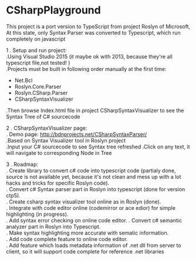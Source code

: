 # CSharpPlayground
 This project is a port version to TypeScript from project Roslyn of Microsoft,   
 At this state, only Syntax Parser was converted to Typescript, which run completely on javascript  

1 . Setup and run project:  
.Using Visual Studio 2015 (it maybe ok with 2013, because they're all typescript file,not tested! )  
.Projects must be built in following order manually at the first time:  
  - Net.Bcl
  - Roslyn.Core.Parser
  - Roslyn.CSharp.Parser
  - CSharpSyntaxVisualizer  
    
.Then browse Index.html file in project CSharpSyntaxVisualizer to see the Syntax Tree of C# sourcecode

2 . CSharpSyntaxVisualizer page:  
 . Demo page: http://bdnprojects.net/CSharpSyntaxParser/  
 .Based on Syntax Visualizer tool in Roslyn project  
 .Input your C# sourcecode to see Syntax tree refreshed
 .Click on any text, it will navigate to corresponding Node in Tree  

3 . Roadmap:  
  . Create library to convert c# code into typescript code (partialy done, source is not available yet, because it's not clean and mess up with a lot hacks and tricks for specific Roslyn code).   
  . Convert c# Syntax parser part in Roslyn into typescript (done for version ctp5).   
  . Create csharp syntax visualizer tool online as in Roslyn (done).   
  . Integrate with code editor online (codemirror or ace edior) for simple highlighting (in progress).   
  . Add syntax error checking on online code editor. 
  . Convert c# semantic analyzer part in Roslyn into Typescript.  
  . Make syntax highlighting more accurate with sematic information.  
  . Add code complete feature to online code editor.   
  . Add feature which loads metadata information of .net dll from server to client, so it will support code complete for reference .net libraries





  

